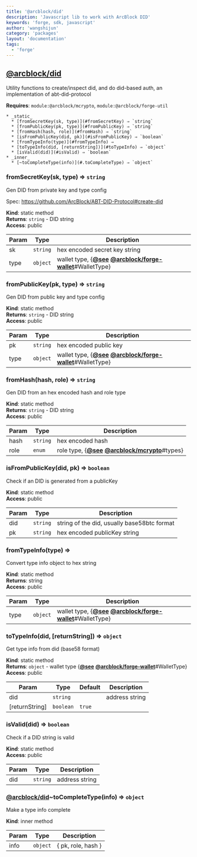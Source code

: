 ```yaml
---
title: '@arcblock/did'
description: 'Javascript lib to work with ArcBlock DID'
keywords: 'forge, sdk, javascript'
author: 'wangshijun'
category: 'packages'
layout: 'documentation'
tags:
  - 'forge'
---
```



## [**@arcblock/did**](https://github.com/arcblock/did)

Utility functions to create/inspect did, and do did-based auth, an implementation of abt-did-protocol

**Requires**: `module:@arcblock/mcrypto`, `module:@arcblock/forge-util`  

```
* _static_
  * [fromSecretKey(sk, type)](#fromSecretKey) ⇒ `string`
  * [fromPublicKey(pk, type)](#fromPublicKey) ⇒ `string`
  * [fromHash(hash, role)](#fromHash) ⇒ `string`
  * [isFromPublicKey(did, pk)](#isFromPublicKey) ⇒ `boolean`
  * [fromTypeInfo(type)](#fromTypeInfo) ⇒
  * [toTypeInfo(did, [returnString])](#toTypeInfo) ⇒ `object`
  * [isValid(did)](#isValid) ⇒ `boolean`
* _inner_
  * [~toCompleteType(info)](#.toCompleteType) ⇒ `object`
```

### fromSecretKey(sk, type) ⇒ `string`

Gen DID from private key and type config

Spec: <https://github.com/ArcBlock/ABT-DID-Protocol#create-did>

**Kind**: static method  
**Returns**: `string` - DID string  
**Access**: public  

| Param | Type     | Description                                                                                                                         |
| ----- | -------- | ----------------------------------------------------------------------------------------------------------------------------------- |
| sk    | `string` | hex encoded secret key string                                                                                                       |
| type  | `object` | wallet type, {[**@see**](https://github.com/see) [**@arcblock/forge-wallet**](https://github.com/arcblock/forge-wallet)#WalletType} |

### fromPublicKey(pk, type) ⇒ `string`

Gen DID from public key and type config

**Kind**: static method  
**Returns**: `string` - DID string  
**Access**: public  

| Param | Type     | Description                                                                                                                         |
| ----- | -------- | ----------------------------------------------------------------------------------------------------------------------------------- |
| pk    | `string` | hex encoded public key                                                                                                              |
| type  | `object` | wallet type, {[**@see**](https://github.com/see) [**@arcblock/forge-wallet**](https://github.com/arcblock/forge-wallet)#WalletType} |

### fromHash(hash, role) ⇒ `string`

Gen DID from an hex encoded hash and role type

**Kind**: static method  
**Returns**: `string` - DID string  
**Access**: public  

| Param | Type     | Description                                                                                                        |
| ----- | -------- | ------------------------------------------------------------------------------------------------------------------ |
| hash  | `string` | hex encoded hash                                                                                                   |
| role  | `enum`   | role type, {[**@see**](https://github.com/see) [**@arcblock/mcrypto**](https://github.com/arcblock/mcrypto)#types} |

### isFromPublicKey(did, pk) ⇒ `boolean`

Check if an DID is generated from a publicKey

**Kind**: static method  
**Access**: public  

| Param | Type     | Description                                 |
| ----- | -------- | ------------------------------------------- |
| did   | `string` | string of the did, usually base58btc format |
| pk    | `string` | hex encoded publicKey string                |

### fromTypeInfo(type) ⇒

Convert type info object to hex string

**Kind**: static method  
**Returns**: string  
**Access**: public  

| Param | Type     | Description                                                                                                                         |
| ----- | -------- | ----------------------------------------------------------------------------------------------------------------------------------- |
| type  | `object` | wallet type, {[**@see**](https://github.com/see) [**@arcblock/forge-wallet**](https://github.com/arcblock/forge-wallet)#WalletType} |

### toTypeInfo(did, [returnString]) ⇒ `object`

Get type info from did (base58 format)

**Kind**: static method  
**Returns**: `object` - wallet type {[**@see**](https://github.com/see) [**@arcblock/forge-wallet**](https://github.com/arcblock/forge-wallet)#WalletType}  
**Access**: public  

| Param          | Type      | Default | Description    |
| -------------- | --------- | ------- | -------------- |
| did            | `string`  |         | address string |
| [returnString] | `boolean` | `true`  |                |

### isValid(did) ⇒ `boolean`

Check if a DID string is valid

**Kind**: static method  
**Access**: public  

| Param | Type     | Description    |
| ----- | -------- | -------------- |
| did   | `string` | address string |

### [**@arcblock/did**](https://github.com/arcblock/did)~toCompleteType(info) ⇒ `object`

Make a type info complete

**Kind**: inner method   

| Param | Type     | Description        |
| ----- | -------- | ------------------ |
| info  | `object` | { pk, role, hash } |

  